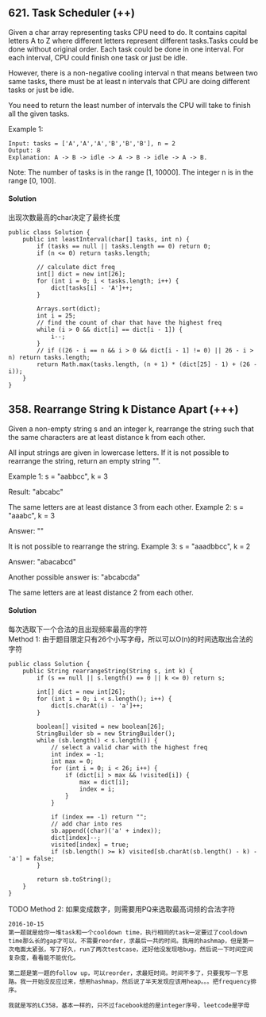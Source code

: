 ## 621. Task Scheduler (++)
Given a char array representing tasks CPU need to do. It contains capital letters A to Z where different letters represent different tasks.Tasks could be done without original order. Each task could be done in one interval. For each interval, CPU could finish one task or just be idle.

However, there is a non-negative cooling interval n that means between two same tasks, there must be at least n intervals that CPU are doing different tasks or just be idle.

You need to return the least number of intervals the CPU will take to finish all the given tasks.

Example 1:
~~~
Input: tasks = ['A','A','A','B','B','B'], n = 2
Output: 8
Explanation: A -> B -> idle -> A -> B -> idle -> A -> B.
~~~

Note:
The number of tasks is in the range [1, 10000].
The integer n is in the range [0, 100].

#### Solution
出现次数最高的char决定了最终长度
~~~
public class Solution {
    public int leastInterval(char[] tasks, int n) {
        if (tasks == null || tasks.length == 0) return 0;
        if (n <= 0) return tasks.length;

        // calculate dict freq
        int[] dict = new int[26];
        for (int i = 0; i < tasks.length; i++) {
            dict[tasks[i] - 'A']++;
        }

        Arrays.sort(dict);
        int i = 25;
        // find the count of char that have the highest freq
        while (i > 0 && dict[i] == dict[i - 1]) {
            i--;
        }
        // if ((26 - i == n && i > 0 && dict[i - 1] != 0) || 26 - i > n) return tasks.length;
        return Math.max(tasks.length, (n + 1) * (dict[25] - 1) + (26 - i));
    }
}
~~~

## 358. Rearrange String k Distance Apart (+++)
Given a non-empty string s and an integer k, rearrange the string such that the same characters are at least distance k from each other.

All input strings are given in lowercase letters. If it is not possible to rearrange the string, return an empty string "".

Example 1:
s = "aabbcc", k = 3

Result: "abcabc"

The same letters are at least distance 3 from each other.
Example 2:
s = "aaabc", k = 3

Answer: ""

It is not possible to rearrange the string.
Example 3:
s = "aaadbbcc", k = 2

Answer: "abacabcd"

Another possible answer is: "abcabcda"

The same letters are at least distance 2 from each other.

#### Solution
每次选取下一个合法的且出现频率最高的字符 <br>
Method 1: 由于题目限定只有26个小写字母，所以可以O(n)的时间选取出合法的字符
~~~
public class Solution {
    public String rearrangeString(String s, int k) {
        if (s == null || s.length() == 0 || k <= 0) return s;

        int[] dict = new int[26];
        for (int i = 0; i < s.length(); i++) {
            dict[s.charAt(i) - 'a']++;
        }

        boolean[] visited = new boolean[26];
        StringBuilder sb = new StringBuilder();
        while (sb.length() < s.length()) {
            // select a valid char with the highest freq
            int index = -1;
            int max = 0;
            for (int i = 0; i < 26; i++) {
                if (dict[i] > max && !visited[i]) {
                    max = dict[i];
                    index = i;
                }
            }

            if (index == -1) return "";
            // add char into res
            sb.append((char)('a' + index));
            dict[index]--;
            visited[index] = true;
            if (sb.length() >= k) visited[sb.charAt(sb.length() - k) - 'a'] = false;
        }

        return sb.toString();
    }
}
~~~

TODO Method 2: 如果变成数字，则需要用PQ来选取最高词频的合法字符


~~~
2016-10-15
第一题就是给你一堆task和一个cooldown time，执行相同的task一定要过了cooldown time那么长的gap才可以，不需要reorder，求最后一共的时间。我用的hashmap，但是第一次电面太紧张，写了好久，run了两次testcase，还好他没发现啥bug，然后说一下时间空间复杂度，看看能不能优化。

第二题是第一题的follow up，可以reorder，求最短时间。时间不多了，只要我写一下思路。我一开始没反应过来，想用hashmap，然后说了半天发现应该用heap。。。把frequency排序。

我就是写的LC358，基本一样的，只不过facebook给的是integer序号，leetcode是字母
~~~
